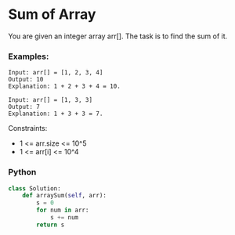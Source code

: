 # Sum of Array

You are given an integer array arr[]. The task is to find the sum of it.

### Examples:
```
Input: arr[] = [1, 2, 3, 4]
Output: 10
Explanation: 1 + 2 + 3 + 4 = 10.
```
```
Input: arr[] = [1, 3, 3]
Output: 7
Explanation: 1 + 3 + 3 = 7.
```

Constraints:
 - 1 <= arr.size <= 10^5
 - 1 <= arr[i] <= 10^4

### Python
```py
class Solution:
	def arraySum(self, arr):
	    s = 0
	    for num in arr:
	        s += num
	    return s
```

